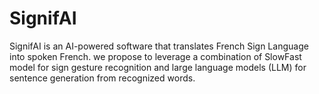 # SignifAI
SignifAI is an AI-powered software that translates French Sign Language into spoken French. we propose to leverage a combination of SlowFast model for sign gesture recognition and large language models (LLM) for sentence generation from recognized words. 
